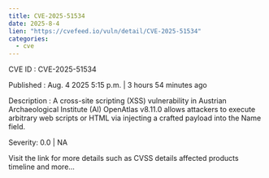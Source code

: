 ```yaml
--- 
title: CVE-2025-51534
date: 2025-8-4
lien: "https://cvefeed.io/vuln/detail/CVE-2025-51534"
categories:
  - cve
---
```


CVE ID : CVE-2025-51534

Published :  Aug. 4
2025
5:15 p.m. | 3 hours
54 minutes ago

Description : A cross-site scripting (XSS) vulnerability in Austrian Archaeological Institute (AI) OpenAtlas v8.11.0 allows attackers to execute arbitrary web scripts or HTML via injecting a crafted payload into the Name field.

Severity: 0.0 | NA

Visit the link for more details
such as CVSS details
affected products
timeline
and more...
